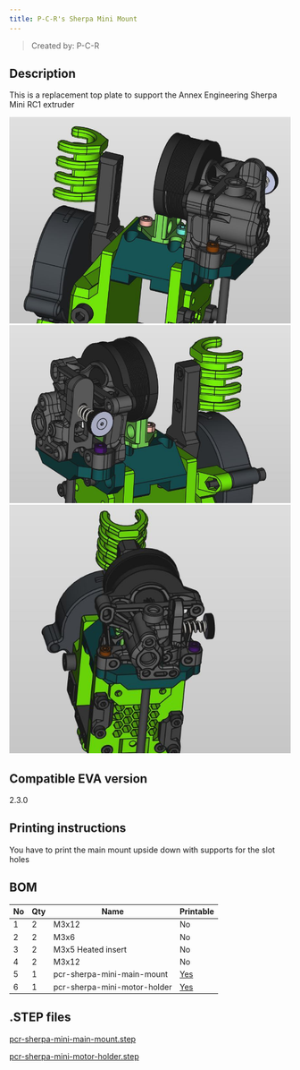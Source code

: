 ```yaml
---
title: P-C-R's Sherpa Mini Mount
---
```


> Created by: P-C-R


## Description
This is a replacement top plate to support the Annex Engineering Sherpa Mini RC1 extruder

![pcr-sherpa-mini-1](assets/pcr-sherpa-mini-1.jpg)
![pcr-sherpa-mini-2](assets/pcr-sherpa-mini-2.jpg)
![pcr-sherpa-mini-3](assets/pcr-sherpa-mini-3.jpg)

## Compatible EVA version
2.3.0

## Printing instructions
You have to print the main mount upside down with supports for the slot holes

## BOM
| No  | Qty | Name                         | Printable                                    |
| --- | --- | ---------------------------- | -------------------------------------------- |
| 1   | 2   | M3x12                        | No                                           |
| 2   | 2   | M3x6                         | No                                           |
| 3   | 2   | M3x5 Heated insert           | No                                           |
| 4   | 2   | M3x12                        | No                                           |
| 5   | 1   | pcr-sherpa-mini-main-mount   | [Yes](stls/pcr-sherpa-mini-main-mount.stl)   |
| 6   | 1   | pcr-sherpa-mini-motor-holder | [Yes](stls/pcr-sherpa-mini-motor-holder.stl) |

## .STEP files

[pcr-sherpa-mini-main-mount.step](assets/pcr-sherpa-mini-main-mount.step)

[pcr-sherpa-mini-motor-holder.step](assets/pcr-sherpa-mini-motor-holder.step)
